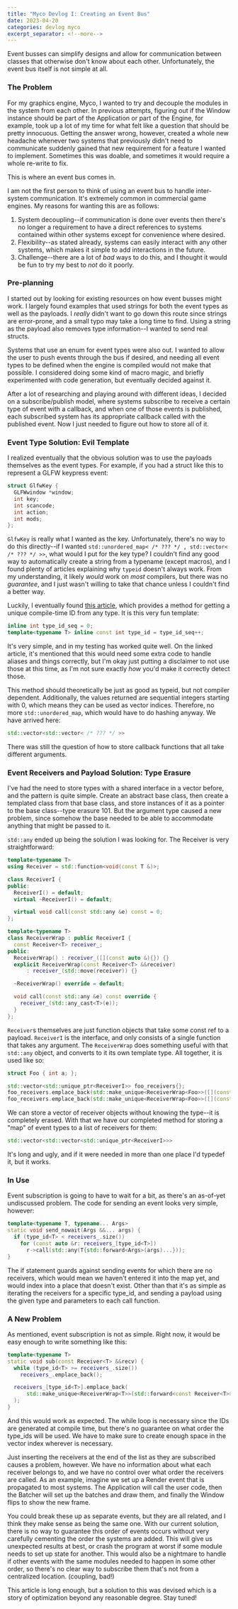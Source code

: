 ```yaml
---
title: "Myco Devlog I: Creating an Event Bus"
date: 2023-04-20
categories: devlog myco
excerpt_separator: <!--more-->
---
```


Event busses can simplify designs and allow for communication between classes that otherwise don't know about each other. Unfortunately, the event bus itself is not simple at all.

<!--more-->

### The Problem

For my graphics engine, Myco, I wanted to try and decouple the modules in the system from each other. In previous attempts, figuring out if the Window instance should be part of the Application or part of the Engine, for example, took up a lot of my time for what felt like a question that should be pretty innocuous. Getting the answer wrong, however, created a whole new headache whenever two systems that previously didn't need to communicate suddenly gained that new requirement for a feature I wanted to implement. Sometimes this was doable, and sometimes it would require a whole re-write to fix.

This is where an event bus comes in.

I am not the first person to think of using an event bus to handle inter-system communication. It's extremely common in commercial game engines. My reasons for wanting this are as follows:
  1. System decoupling--if communication is done over events then there's no longer a requirement to have a direct references to systems contained within other systems except for convenience where desired.
  2. Flexibility--as stated already, systems can easily interact with any other systems, which makes it simple to add interactions in the future.
  3. Challenge--there are a lot of *bad* ways to do this, and I thought it would be fun to try my best to *not* do it poorly.

### Pre-planning

I started out by looking for existing resources on how event busses might work. I largely found examples that used strings for both the event types as well as the payloads. I *really* didn't want to go down this route since strings are error-prone, and a small typo may take a long time to find. Using a string as the payload also removes type information--I wanted to send real structs.

Systems that use an enum for event types were also out. I wanted to allow the user to push events through the bus if desired, and needing all event types to be defined when the engine is compiled would not make that possible. I considered doing some kind of macro magic, and briefly experimented with code generation, but eventually decided against it.

After a lot of researching and playing around with different ideas, I decided on a subscribe/publish model, where systems subscribe to receive a certain type of event with a callback, and when one of those events is published, each subscribed system has its appropriate callback called with the published event. Now I just needed to figure out how to store all of it.

### Event Type Solution: Evil Template

I realized eventually that the obvious solution was to use the payloads themselves as the event types. For example, if you had a struct like this to represent a GLFW keypress event:

```cpp
struct GlfwKey {
  GLFWwindow *window;
  int key;
  int scancode;
  int action;
  int mods;
};
```

`GlfwKey` is really what I wanted as the key. Unfortunately, there's no way to do this directly--if I wanted `std::unordered_map< /* ??? */ , std::vector< /* ??? */ >>`, what would I put for the key type? I couldn't find any good way to automatically create a string from a typename (except macros), and I found plenty of articles explaining why `typeid` doesn't always work. From my understanding, it likely *would* work on *most* compilers, but there was no *guarantee*, and I just wasn't willing to take that chance unless I couldn't find a better way.

Luckily, I eventually found [this article](https://mikejsavage.co.uk/blog/cpp-tricks-type-id.html), which provides a method for getting a unique compile-time ID from any type. It is this very fun template:

```cpp
inline int type_id_seq = 0;
template<typename T> inline const int type_id = type_id_seq++;
```

It's very simple, and in my testing has worked quite well. On the linked article, it's mentioned that this would need some extra code to handle aliases and things correctly, but I'm okay just putting a disclaimer to not use those at this time, as I'm not sure exactly *how* you'd make it correctly detect those.

This method should theoretically be just as good as typeid, but not compiler dependent. Additionally, the values returned are sequential integers starting with 0, which means they can be used as vector indices. Therefore, no more `std::unordered_map`, which would have to do hashing anyway. We have arrived here:

```cpp
std::vector<std::vector< /* ??? */ >>
```

There was still the question of how to store callback functions that all take different arguments.

### Event Receivers and Payload Solution: Type Erasure

I've had the need to store types with a shared interface in a vector before, and the pattern is quite simple. Create an abstract base class, then create a templated class from that base class, and store instances of it as a pointer to the base class--type erasure 101. But the argument type caused a new problem, since somehow the base needed to be able to accommodate anything that might be passed to it.

`std::any` ended up being the solution I was looking for. The Receiver is very straightforward:

```cpp
template<typename T>
using Receiver = std::function<void(const T &)>;

class ReceiverI {
public:
  ReceiverI() = default;
  virtual ~ReceiverI() = default;

  virtual void call(const std::any &e) const = 0;
};

template<typename T>
class ReceiverWrap : public ReceiverI {
  const Receiver<T> receiver_;
public:
  ReceiverWrap() : receiver_([](const auto &){}) {}
  explicit ReceiverWrap(const Receiver<T> &&receiver)
      : receiver_(std::move(receiver)) {}

  ~ReceiverWrap() override = default;

  void call(const std::any &e) const override {
    receiver_(std::any_cast<T>(e));
  }
};
```

`Receiver`s themselves are just function objects that take some const ref to a payload. `ReceiverI` is the interface, and only consists of a single function that takes any argument. The `ReceiverWrap` does something useful with that `std::any` object, and converts to it its own template type. All together, it is used like so:

```cpp
struct Foo { int a; };

std::vector<std::unique_ptr<ReceiverI>> foo_receivers{};
foo_receivers.emplace_back(std::make_unique<ReceiverWrap<Foo>>([](const Foo &e) { /* ... */ }));
foo_receivers.emplace_back(std::make_unique<ReceiverWrap<Foo>>([](const Foo &e) { /* ... */ }));
```

We can store a vector of receiver objects without knowing the type--it is completely erased.
With that we have our completed method for storing a "map" of event types to a list of receivers for them:

```cpp
std::vector<std::vector<std::unique_ptr<ReceiverI>>>
```

It's long and ugly, and if it were needed in more than one place I'd typedef it, but it works.

### In Use

Event subscription is going to have to wait for a bit, as there's an as-of-yet undiscussed problem. The code for sending an event looks very simple, however:

```cpp
template<typename T, typename... Args>
static void send_nowait(Args &&... args) {
  if (type_id<T> < receivers_.size())
    for (const auto &r: receivers_[type_id<T>])
      r->call(std::any(T{std::forward<Args>(args)...}));
}
```

The if statement guards against sending events for which there are no receivers, which would mean we haven't entered it into the map yet, and would index into a place that doesn't exist. Other than that it's as simple as iterating the receivers for a specific type_id, and sending a payload using the given type and parameters to each call function.

### A New Problem

As mentioned, event subscription is not as simple. Right now, it would be easy enough to write something like this:

```cpp
template<typename T>
static void sub(const Receiver<T> &&recv) {
  while (type_id<T> >= receivers_.size())
    receivers_.emplace_back();

  receivers_[type_id<T>].emplace_back(
      std::make_unique<ReceiverWrap<T>>(std::forward<const Receiver<T>>(recv))
  );
}
```

And this would work as expected. The while loop is necessary since the IDs are generated at compile time, but there's no guarantee on what order the type_ids will be used. We have to make sure to create enough space in the vector index wherever is necessary.

Just inserting the receivers at the end of the list as they are subscribed causes a problem, however. We have no information about what each receiver belongs to, and we have no control over what order the receivers are called. As an example, imagine we set up a Render event that is propagated to most systems. The Application will call the user code, then the Batcher will set up the batches and draw them, and finally the Window flips to show the new frame. 

You could break these up as separate events, but they are all related, and I think they make sense as being the same one. With our current solution, there is no way to guarantee this order of events occurs without very carefully cementing the order the systems are added. This will give us unexpected results at best, or crash the program at worst if some module needs to set up state for another. This would also be a nightmare to handle if other events with the same modules needed to happen in some other order, so there's no clear way to subscribe them that's not from a centralized location. (coupling, bad!)

This article is long enough, but a solution to this was devised which is a story of optimization beyond any reasonable degree. Stay tuned!
